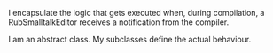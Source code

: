 I encapsulate the logic that gets executed when, during compilation, a RubSmalltalkEditor receives a notification from the compiler. 

I am an abstract class. My subclasses define the actual behaviour.